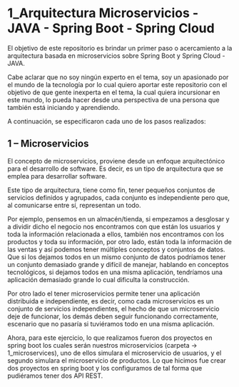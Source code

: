 # 1_Arquitectura Microservicios - JAVA - Spring Boot - Spring Cloud

El objetivo de este repositorio es brindar un primer paso o acercamiento a la arquitectura basada en microservicios sobre Spring Boot y Spring Cloud - JAVA.

Cabe aclarar que no soy ningún experto en el tema, soy un apasionado por el mundo de la tecnología por lo cual quiero aportar este repositorio con el objetivo de que gente inexperta en el tema, la cual quiera incursionar en este mundo, lo pueda hacer desde una perspectiva de una persona que también está iniciando y aprendiendo.

A continuación, se especificaron cada uno de los pasos realizados:

## 1 – Microservicios
El concepto de microservicios, proviene desde un enfoque arquitectónico para el desarrollo de software. Es decir, es un tipo de arquitectura que se emplea para desarrollar software.

Este tipo de arquitectura, tiene como fin, tener pequeños conjuntos de servicios definidos y agrupados, cada conjunto es independiente pero que, al comunicarse entre sí, representan un todo.

Por ejemplo, pensemos en un almacén/tienda, si empezamos a desglosar y a dividir dicho el negocio nos encontramos con que están los usuarios y toda la información relacionada a ellos, también nos encontramos con los productos y toda su información, por otro lado, están toda la información de las ventas y así podemos tener múltiples conceptos y conjuntos de datos. Que si los dejamos todos en un mismo conjunto de datos podríamos tener un conjunto demasiado grande y difícil de manejar, hablando en conceptos tecnológicos, si dejamos todos en una misma aplicación, tendríamos una aplicación demasiado grande lo cual dificulta la construcción.

Por otro lado el tener microservicios permite tener una aplicación distribuida e independiente, es decir, como cada microservicios es un conjunto de servicios independientes, el hecho de que un microservicio deje de funcionar, los demás deben seguir funcionando correctamente, escenario que no pasaría si tuviéramos todo en una misma aplicación.

Ahora, para este ejercicio, lo que realizamos fueron dos proyectos en spring boot los cuales serán nuestros microservicios (carpeta ->  1_microservices), uno de ellos simulara el microservicio de usuarios, y el segundo simulara el microservicio de productos. Lo que hicimos fue crear dos proyectos en spring boot y los configuramos de tal forma que pudiéramos tener dos API REST.